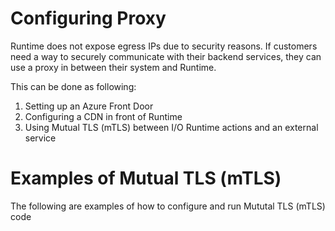 # Configuring Proxy 

Runtime does not expose egress IPs due to security reasons. If customers need a way to securely communicate with their backend services, they can use a proxy in between their system and Runtime. 

This can be done as following: 

1. Setting up an Azure Front Door
2. Configuring a CDN in front of Runtime 
3. Using Mutual TLS (mTLS) between I/O Runtime actions and an external service


# Examples of Mutual TLS (mTLS)

The following are examples of how to configure and run Mututal TLS (mTLS) code

